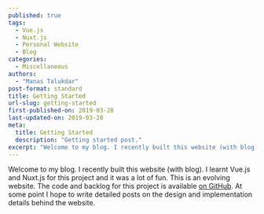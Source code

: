 ```yaml
---
published: true
tags:
  - Vue.js
  - Nuxt.js
  - Personal Website
  - Blog
categories:
  - Miscellaneous
authors:
  - "Manas Talukdar"
post-format: standard
title: Getting Started
url-slug: getting-started
first-published-on: 2019-03-28
last-updated-on: 2019-03-28
meta:
  title: Getting Started
  description: "Getting started post."
excerpt: "Welcome to my blog. I recently built this website (with blog). I learnt Vue.js and Nuxt.js for this project and it was a lot of fun."
---
```


Welcome to my blog. I recently built this website (with blog). I learnt Vue.js and Nuxt.js for this project and it was a lot of fun. This is an evolving website. The code and backlog for this project is available [on GitHub](https://github.com/manastalukdar/manastalukdar.github.io). At some point I hope to write detailed posts on the design and implementation details behind the website.
